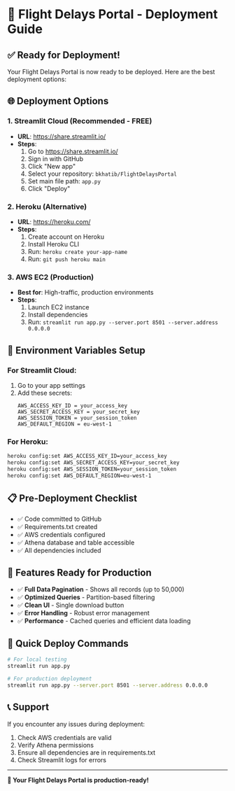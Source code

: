 # 🚀 Flight Delays Portal - Deployment Guide

## ✅ Ready for Deployment!

Your Flight Delays Portal is now ready to be deployed. Here are the best deployment options:

## 🌐 Deployment Options

### 1. **Streamlit Cloud (Recommended - FREE)**
- **URL**: https://share.streamlit.io/
- **Steps**:
  1. Go to https://share.streamlit.io/
  2. Sign in with GitHub
  3. Click "New app"
  4. Select your repository: `bkhatib/FlightDelaysPortal`
  5. Set main file path: `app.py`
  6. Click "Deploy"

### 2. **Heroku (Alternative)**
- **URL**: https://heroku.com/
- **Steps**:
  1. Create account on Heroku
  2. Install Heroku CLI
  3. Run: `heroku create your-app-name`
  4. Run: `git push heroku main`

### 3. **AWS EC2 (Production)**
- **Best for**: High-traffic, production environments
- **Steps**:
  1. Launch EC2 instance
  2. Install dependencies
  3. Run: `streamlit run app.py --server.port 8501 --server.address 0.0.0.0`

## 🔐 Environment Variables Setup

### For Streamlit Cloud:
1. Go to your app settings
2. Add these secrets:
   ```
   AWS_ACCESS_KEY_ID = your_access_key
   AWS_SECRET_ACCESS_KEY = your_secret_key
   AWS_SESSION_TOKEN = your_session_token
   AWS_DEFAULT_REGION = eu-west-1
   ```

### For Heroku:
```bash
heroku config:set AWS_ACCESS_KEY_ID=your_access_key
heroku config:set AWS_SECRET_ACCESS_KEY=your_secret_key
heroku config:set AWS_SESSION_TOKEN=your_session_token
heroku config:set AWS_DEFAULT_REGION=eu-west-1
```

## 📋 Pre-Deployment Checklist

- ✅ Code committed to GitHub
- ✅ Requirements.txt created
- ✅ AWS credentials configured
- ✅ Athena database and table accessible
- ✅ All dependencies included

## 🎯 Features Ready for Production

- ✅ **Full Data Pagination** - Shows all records (up to 50,000)
- ✅ **Optimized Queries** - Partition-based filtering
- ✅ **Clean UI** - Single download button
- ✅ **Error Handling** - Robust error management
- ✅ **Performance** - Cached queries and efficient data loading

## 🚀 Quick Deploy Commands

```bash
# For local testing
streamlit run app.py

# For production deployment
streamlit run app.py --server.port 8501 --server.address 0.0.0.0
```

## 📞 Support

If you encounter any issues during deployment:
1. Check AWS credentials are valid
2. Verify Athena permissions
3. Ensure all dependencies are in requirements.txt
4. Check Streamlit logs for errors

---

**🎉 Your Flight Delays Portal is production-ready!** 